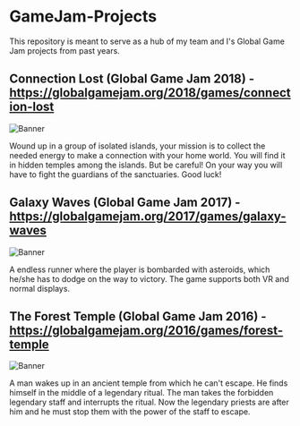 # GameJam-Projects
This repository is meant to serve as a hub of my team and I's Global Game Jam projects from past years. 

## Connection Lost (Global Game Jam 2018) - https://globalgamejam.org/2018/games/connection-lost
![Banner](https://ggj.s3.amazonaws.com/styles/game_sidebar__wide/game/featured_image/banner_1_0.png)

Wound up in a group of isolated islands, your mission is to collect the needed energy to make a connection with your home world. You will find it in hidden temples among the islands. But be careful! On your way you will have to fight the guardians of the sanctuaries. Good luck!

## Galaxy Waves (Global Game Jam 2017) - https://globalgamejam.org/2017/games/galaxy-waves
![Banner](https://ggj.s3.amazonaws.com/styles/game_sidebar__wide/game/featured_image/screen2_0.png)

A endless runner where the player is bombarded with asteroids, which he/she has to dodge on the way to victory. The game supports both VR and normal displays.

## The Forest Temple (Global Game Jam 2016) - https://globalgamejam.org/2016/games/forest-temple
![Banner](https://globalgamejam.org/sites/default/files/styles/game_sidebar__wide/public/game/featured_image/image_17.png)

A man wakes up in an ancient temple from which he can't escape. He finds himself in the middle of a legendary ritual. The man takes the forbidden legendary staff and interrupts the ritual. Now the legendary priests are after him and he must stop them with the power of the staff to escape.
